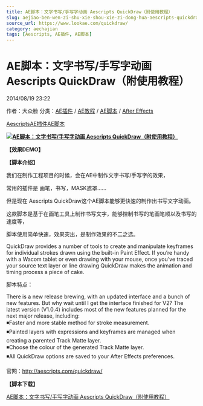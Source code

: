 ```yaml
---
title: AE脚本：文字书写/手写字动画 Aescripts QuickDraw（附使用教程）
slug: aejiao-ben-wen-zi-shu-xie-shou-xie-zi-dong-hua-aescripts-quickdraw-fu-shi-yong-jiao-cheng
source_url: https://www.lookae.com/quickdraw/
category: aechajian
tags: [Aescripts, AE插件, AE脚本]
---
```

# AE脚本：文字书写/手写字动画 Aescripts QuickDraw（附使用教程）

2014/08/19 23:22

作者：大众脸
分类：[AE插件](https://www.lookae.com/after-effects/aechajian/) / [AE教程](https://www.lookae.com/after-effects/aejiaocheng/) / [AE脚本](https://www.lookae.com/after-effects/aescripts/) / [After Effects](https://www.lookae.com/after-effects/)

[Aescripts](https://www.lookae.com/tag/aescripts/)[AE插件](https://www.lookae.com/tag/ae%e6%8f%92%e4%bb%b6/)[AE脚本](https://www.lookae.com/tag/ae%e8%84%9a%e6%9c%ac/)

**[![AE脚本：文字书写/手写字动画 Aescripts QuickDraw（附使用教程）](https://www.lookae.com/wp-content/uploads/2014/08/QuickDraw.jpg "AE脚本：文字书写/手写字动画 Aescripts QuickDraw（附使用教程）-LookAE.com")](https://www.lookae.com/wp-content/uploads/2014/08/QuickDraw.jpg)**

**【效果DEMO】**

**【脚本介绍】**

我们在制作工程项目的时候，会在AE中制作文字书写/手写字的效果，

常用的插件是 画笔，书写，MASK遮罩……

但是现在 Aescripts QuickDraw这个AE脚本能够更快速的制作出书写文字动画。

这款脚本是基于在画笔工具上制作书写文字，能够控制书写的笔画笔顺以及书写的速度等，

脚本使用简单快速，效果突出，是制作效果的不二之选。

QuickDraw provides a number of tools to create and manipulate keyframes for individual strokes drawn using the built-in Paint Effect. If you’re handy with a Wacom tablet or even drawing with your mouse, once you’ve traced your source text layer or line drawing QuickDraw makes the animation and timing process a piece of cake.

脚本特点：

There is a new release brewing, with an updated interface and a bunch of new features. But why wait until I get the interface finished for V2? The latest version (V1.0.4) includes most of the new features planned for the next major release, including:  
◾Faster and more stable method for stroke measurement.  
◾Painted layers with expressions and keyframes are managed when creating a parented Track Matte layer.  
◾Choose the colour of the generated Track Matte layer.  
◾All QuickDraw options are saved to your After Effects preferences.

官网：http://aescripts.com/quickdraw/

**【脚本下载】**

[AE脚本：文字书写/手写字动画 Aescripts QuickDraw（附使用教程）](https://www.400gb.com/file/71444049)
